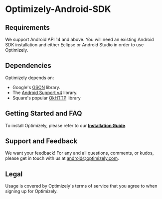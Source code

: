 Optimizely-Android-SDK
======================

## Requirements
We support Android API 14 and above. You will need an existing Android SDK installation and either Eclipse or Android Studio in
order to use Optimizely.

## Dependencies
Optimizely depends on:
* Google's [GSON](http://search.maven.org/#browse%7C472424538) library.
* The [Android Support v4](http://developer.android.com/tools/support-library/features.html#v4) library.
* Square's popular [OkHTTP](http://square.github.io/okhttp/) library

## Getting Started and FAQ

To install Optimizely, please refer to our **[Installation Guide](http://developers.optimizely.com/android/)**.

## Support and Feedback
We want your feedback! For any and all questions, comments, or kudos, please get in touch with us at [android@optimizely.com](mailto:android@optimizely.com).

## Legal
Usage is covered by Optimizely's terms of service that you agree to when signing up for Optimizely.
